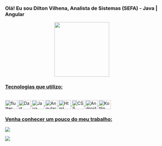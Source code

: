 ### Olá! Eu sou Dilton Vilhena, Analista de Sistemas (SEFA) - Java | Angular 

<div align="center">
  <a href="https://github.com/diltonvilhena">
  
  <img height="180em" src="https://github-readme-stats.vercel.app/api/top-langs/?username=diltonvilhena&layout=compact&langs_count=7&theme=dracula"/>
</div>
  
  ### Tecnologias que utilizo:

<div style="display: inline_block"><br>
 <img align="center" alt="flutter" height="30" width="40" src="https://cdn.jsdelivr.net/gh/devicons/devicon/icons/flutter/flutter-original.svg">
 <img align="center" alt="Dart" height="30" width="40" src="https://cdn.jsdelivr.net/gh/devicons/devicon/icons/dart/dart-original.svg">
 <img align="center" alt="Java" height="30" width="40" src="https://cdn.jsdelivr.net/gh/devicons/devicon/icons/java/java-original.svg">
 <img align="center" alt="Angular" height="30" width="40" src="https://cdn.jsdelivr.net/gh/devicons/devicon/icons/angularjs/angularjs-original.svg">
 <img align="center" alt="Html" height="30" width="40" src="https://cdn.jsdelivr.net/gh/devicons/devicon/icons/html5/html5-original.svg">
 <img align="center" alt="CSS" height="30" width="40" src="https://cdn.jsdelivr.net/gh/devicons/devicon/icons/css3/css3-original.svg">
 <img align="center" alt="Android" height="30" width="40" src="https://cdn.jsdelivr.net/gh/devicons/devicon/icons/android/android-original.svg" />
 <img  align="center" alt="Kotlin" height="30" width="40" src="https://cdn.jsdelivr.net/gh/devicons/devicon/icons/kotlin/kotlin-original.svg" />
          
          
  
</div>
  
 ### Venha conhecer um pouco do meu trabalho:
  
 <div> 
 
 <a href="https://www.linkedin.com/in/diltonvilhena/" target="_blank"><img src="https://img.shields.io/badge/-LinkedIn-%230077B5?style=for-the-badge&logo=linkedin&logoColor=white" target="_blank"></a>  

  <a href="https://www.youtube.com/channel/UCu-oLXHUcrHI1F53FkRZluw/featured" target="_blank"><img src="https://img.shields.io/badge/YouTube-FF0000?style=for-the-badge&logo=youtube&logoColor=white" target="_blank"></a>
  
  </div>
